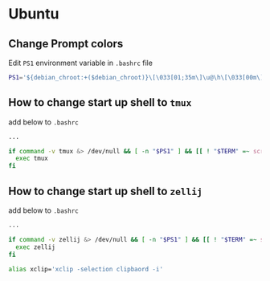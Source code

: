 # Ubuntu

## Change Prompt colors

Edit `PS1` environment variable in `.bashrc` file

```sh
PS1='${debian_chroot:+($debian_chroot)}\[\033[01;35m\]\u@\h\[\033[00m\]:\[\033[01;33m\]\w\[\033[00m\]\$ '
```

## How to change start up shell to `tmux`

add below to `.bashrc`

```sh
...

if command -v tmux &> /dev/null && [ -n "$PS1" ] && [[ ! "$TERM" =~ screen ]] && [[ ! "$TERM" =~ tmux ]] && [ -z "$TMUX" ]; then
  exec tmux
fi
```


## How to change start up shell to `zellij`

add below to `.bashrc`

```sh
...

if command -v zellij &> /dev/null && [ -n "$PS1" ] && [[ ! "$TERM" =~ screen ]] && [[ ! "$TERM" =~ zellij ]] && [ -z "$ZELLIJ" ]; then
  exec zellij
fi

alias xclip='xclip -selection clipbaord -i'
```
